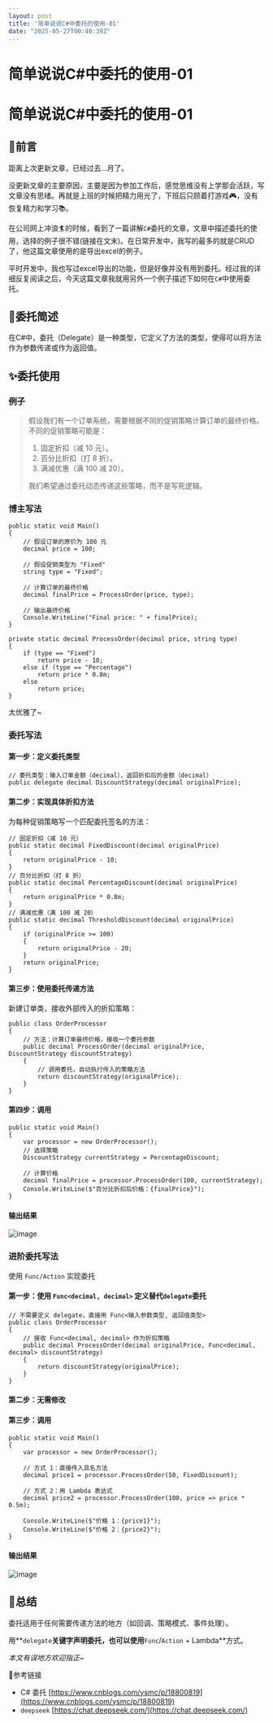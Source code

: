 ```yaml
---
layout: post
title: '简单说说C#中委托的使用-01'
date: "2025-05-27T00:40:39Z"
---
```

简单说说C#中委托的使用-01
===============

简单说说C#中委托的使用-01
===============

📑前言
----

距离上次更新文章，已经过去...月了。

没更新文章的主要原因，主要是因为参加工作后，感觉思维没有上学那会活跃，写文章没有思绪。再就是上班的时候把精力用光了，下班后只顾着打游戏🎮，没有恢复精力和学习📚。

在公司网上冲浪🏄的时候，看到了一篇讲解`C#`委托的文章，文章中描述委托的使用，选择的例子很不错(链接在文末)。在日常开发中，我写的最多的就是CRUD了，他这篇文章使用的是导出excel的例子。

平时开发中，我也写过excel导出的功能，但是好像并没有用到委托。经过我的详细反复阅读之后，今天这篇文章我就用另外一个例子描述下如何在`C#`中使用委托。

📖委托简述
------

在C#中，委托（Delegate）是一种类型，它定义了方法的类型，使得可以将方法作为参数传递或作为返回值。

✨委托使用
-----

### 例子

> 假设我们有一个订单系统，需要根据不同的促销策略计算订单的最终价格。不同的促销策略可能是：
> 
> 1.  固定折扣（减 10 元）。
> 2.  百分比折扣（打 8 折）。
> 3.  满减优惠（满 100 减 20）。
> 
> 我们希望通过委托动态传递这些策略，而不是写死逻辑。

### 博主写法

    public static void Main()
    {
        // 假设订单的原价为 100 元
        decimal price = 100;
    
        // 假设促销类型为 "Fixed"
        string type = "Fixed";
    
        // 计算订单的最终价格
        decimal finalPrice = ProcessOrder(price, type);
    
        // 输出最终价格
        Console.WriteLine("Final price: " + finalPrice);
    }
    
    private static decimal ProcessOrder(decimal price, string type)
    {
        if (type == "Fixed")
            return price - 10;
        else if (type == "Percentage")
            return price * 0.8m;
        else
            return price;
    }
    

太优雅了~

### 委托写法

#### 第一步：定义委托类型

    // 委托类型：输入订单金额（decimal），返回折扣后的金额（decimal）
    public delegate decimal DiscountStrategy(decimal originalPrice);
    

#### 第二步：实现具体折扣方法

为每种促销策略写一个匹配委托签名的方法：

    // 固定折扣（减 10 元）
    public static decimal FixedDiscount(decimal originalPrice)
    {
    	return originalPrice - 10;
    }
    // 百分比折扣（打 8 折）
    public static decimal PercentageDiscount(decimal originalPrice)
    {
    	return originalPrice * 0.8m;
    }
    // 满减优惠（满 100 减 20）
    public static decimal ThresholdDiscount(decimal originalPrice)
    {
    	if (originalPrice >= 100)
    	{
    		return originalPrice - 20;
    	}
    	return originalPrice;
    }
    

#### 第三步：使用委托传递方法

新建订单类，接收外部传入的折扣策略：

    public class OrderProcessor
    {
        // 方法：计算订单最终价格，接收一个委托参数
        public decimal ProcessOrder(decimal originalPrice, DiscountStrategy discountStrategy)
        {
            // 调用委托，自动执行传入的策略方法
            return discountStrategy(originalPrice);
        }
    }
    

#### 第四步：调用

    public static void Main()
    {
    	var processor = new OrderProcessor();
    	// 选择策略
    	DiscountStrategy currentStrategy = PercentageDiscount;
    
    	// 计算价格
    	decimal finalPrice = processor.ProcessOrder(100, currentStrategy);
    	Console.WriteLine($"百分比折扣后价格：{finalPrice}");
    }
    

#### 输出结果

![image](https://img2024.cnblogs.com/blog/3091176/202505/3091176-20250526172250017-1499353730.png)

### 进阶委托写法

使用 `Func/Action` 实现委托

#### 第一步：使用 `Func<decimal, decimal>` 定义替代`delegate`委托

    // 不需要定义 delegate，直接用 Func<输入参数类型, 返回值类型>
    public class OrderProcessor
    {
        // 接收 Func<decimal, decimal> 作为折扣策略
        public decimal ProcessOrder(decimal originalPrice, Func<decimal, decimal> discountStrategy)
        {
            return discountStrategy(originalPrice);
        }
    }
    

#### 第二步：无需修改

#### 第三步：调用

    public static void Main()
    {
    	var processor = new OrderProcessor();
    
    	// 方式 1：直接传入具名方法
    	decimal price1 = processor.ProcessOrder(50, FixedDiscount);
    
    	// 方式 2：用 Lambda 表达式
    	decimal price2 = processor.ProcessOrder(100, price => price * 0.5m); 
    
    	Console.WriteLine($"价格 1：{price1}");
    	Console.WriteLine($"价格 2：{price2}");
    }
    

#### 输出结果

![image](https://img2024.cnblogs.com/blog/3091176/202505/3091176-20250526172304352-213167465.png)

📕总结
----

委托适用于任何需要传递方法的地方（如回调、策略模式、事件处理）。

用**`delegate`**关键字声明委托，也可以使用**`Func`/`Action` + Lambda**方式。

_本文有误地方欢迎指正~_

🔗参考链接

*   C# 委托 [https://www.cnblogs.com/ysmc/p/18800819](https://www.cnblogs.com/ysmc/p/18800819)
*   `deepseek` [https://chat.deepseek.com/](https://chat.deepseek.com/)